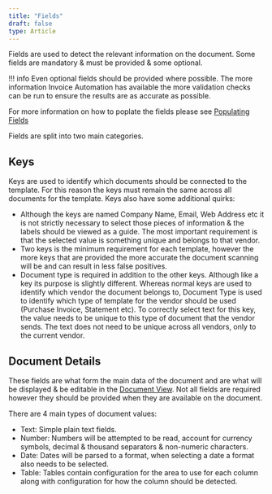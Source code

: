 ```yaml
---
title: "Fields"
draft: false
type: Article
---
```



Fields are used to detect the relevant information on the document. Some fields are mandatory & must be provided & some optional.

!!! info
	Even optional fields should be provided where possible. The more information Invoice Automation has available the more validation checks can be run to ensure the results are as accurate as possible.

For more information on how to poplate the fields please see [Populating Fields](./populating-fields.md)

Fields are split into two main categories.

## Keys

Keys are used to identify which documents should be connected to the template. For this reason the keys must remain the same across all documents for the template. Keys also have some additional quirks:

-	Although the keys are named Company Name, Email, Web Address etc it is not strictly necessary to select those pieces of information & the labels should be viewed as a guide. The most important requirement is that the selected value is something unique and belongs to that vendor.
-	Two keys is the minimum requirement for each template, however the more keys that are provided the more accurate the document scanning will be and can result in less false positives.
-	Document type is required in addition to the other keys. Although like a key its purpose is slightly different. Whereas normal keys are used to identify which vendor the document belongs to, Document Type is used to identify which type of template for the vendor should be used (Purchase Invoice, Statement etc). To correctly select text for this key, the value needs to be unique to this type of document that the vendor sends. The text does not need to be unique across all vendors, only to the current vendor.

## Document Details

These fields are what form the main data of the document and are what will be displayed & be editable in the [Document View](../document-view/contents.md). Not all fields are required however they should be provided when they are available on the document.

There are 4 main types of document values:

-	Text: Simple plain text fields.
-	Number: Numbers will be attempted to be read, account for currency symbols, decimal & thousand separators & non-numeric characters.
-	Date: Dates will be parsed to a format, when selecting a date a format also needs to be selected.
-	Table: Tables contain configuration for the area to use for each column along with configuration for how the column should be detected.